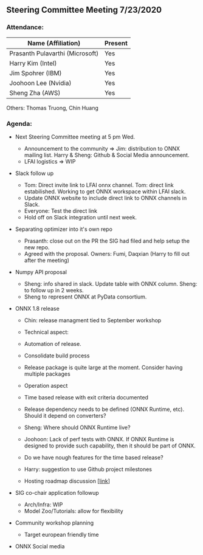 ## Steering Committee Meeting 7/23/2020

### Attendance:

| Name (Affiliation)              | Present |
| ------------------------------- | -------- |
| Prasanth Pulavarthi (Microsoft) |  Yes     |
| Harry Kim (Intel)               |  Yes     |
| Jim Spohrer (IBM)               |  Yes   |
| Joohoon Lee (Nvidia)            |  Yes     |
| Sheng Zha (AWS)                 |  Yes     |

Others: Thomas Truong, Chin Huang


### Agenda:

* Next Steering Committee meeting at 5 pm Wed. 
  * Announcement to the community => Jim: distribution to ONNX mailing list. Harry & Sheng: Github & Social Media announcement. 
  * LFAI logistics => WIP
  
* Slack follow up 
  * Tom: Direct invite link to LFAI onnx channel. Tom: direct link estabilished. Working to get ONNX workspace within LFAI slack. 
  * Update ONNX website to include direct link to ONNX channels in Slack. 
  * Everyone: Test the direct link 
  * Hold off on Slack integration until next week. 

* Separating optimizer into it's own repo 
  * Prasanth: close out on the PR the SIG had filed and help setup the new repo.
  * Agreed with the proposal. Owners: Fumi, Daqxian (Harry to fill out after the meeting) 

* Numpy API proposal
  * Sheng: info shared in slack. Update table with ONNX column. Sheng: to follow up in 2 weeks. 
  * Sheng to represent ONNX at PyData consortium. 

* ONNX 1.8 release
  * Chin: release managment tied to September workshop
   * Technical aspect: 
    * Automation of release. 
    * Consolidate build process
    * Release package is quite large at the moment. Consider having multiple packages
   * Operation aspect
    * Time based release with exit criteria documented
    * Release dependency needs to be defined (ONNX Runtime, etc). Should it depend on converters?
     * Sheng: Where should ONNX Runtime live? 
     * Joohoon: Lack of perf tests with ONNX. If ONNX Runtime is designed to provide such capability, then it should be part of ONNX. 
   * Do we have nough features for the time based release? 
   
  * Harry: suggestion to use Github project milestones
  * Hosting roadmap discussion [[link](https://docs.google.com/document/d/14-b92ALTP9K1bzQl9bRXtrqri5RfixFBCMV8SwTVxn0/edit?ts=5eb43d22)]

* SIG co-chair application followup
  * Arch/Infra: WIP
  * Model Zoo/Tutorials: allow for flexibility 

* Community workshop planning
  * Target european friendly time
  
* ONNX Social media  
  
